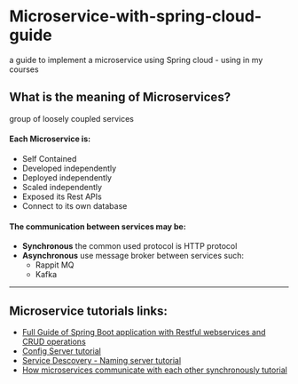 # Microservice-with-spring-cloud-guide
a guide to implement a microservice using Spring cloud - using in my courses


## What is the meaning of Microservices?
group of loosely coupled services

#### Each Microservice is:
  -	Self Contained
  -	Developed independently 
  -	Deployed independently
  -	Scaled independently
  -	Exposed its Rest APIs
  -	Connect to its own database



#### The communication between services may be:
  -	**Synchronous** the common used protocol is HTTP protocol 
  -	**Asynchronous**   use message broker between services such:
      -	Rappit MQ
      -	Kafka 

---------------------------------

## Microservice tutorials links:

- [Full Guide of Spring Boot application with Restful webservices and CRUD operations](00_spring_boot_CRUD_application)
- [Config Server tutorial](01_config_server)
- [Service Descovery - Naming server tutorial](02_naming_server)
- [How microservices communicate with each other synchronously tutorial](03_Synchronous_communication_between_microservices)
